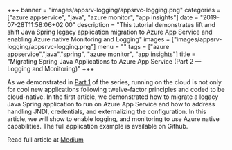 +++
banner = "images/appsrv-logging/appsrvc-logging.png"
categories = ["azure appservice", "java", "azure monitor", "app insights"]
date = "2019-07-28T11:58:06+02:00"
description = "This tutorial demonstrates lift and shift Java  Spring legacy application migration to Azure App Service and enabling Azure native Monitoring and Logging"
images = ["images/appsrv-logging/appsrvc-logging.png"]
menu = ""
tags = ["azure appservice","java","spring", "azure monitor", "app insights"]
title = "Migrating Spring Java Applications to Azure App Service (Part 2 — Logging and Monitoring)"
+++

As we demonstrated in [Part 1](/2018/11/08/migrating-java-applications-to-azure-app-service-part-1-datasources-credentials-and-msi/) of the series, running on the cloud is not only for cool new applications following twelve-factor principles and coded to be cloud-native. In the first article, we demonstrated how to migrate a legacy Java Spring application to run on Azure App Service and how to address handling JNDI, credentials, and externalizing the configuration. In this article, we will show to enable logging, and monitoring to use Azure native capabilities. The full application example is available on Github.

Read full article at [Medium](https://medium.com/microsoftazure/migrating-spring-java-applications-to-azure-app-service-part-2-logging-and-monitoring-3bd7cd0fc1a4)


